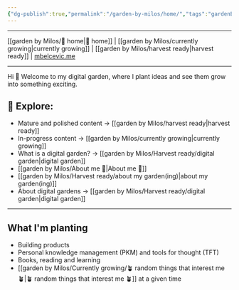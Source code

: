 ```yaml
---
{"dg-publish":true,"permalink":"/garden-by-milos/home/","tags":"gardenEntry"}
---
```




---
[[garden by Milos/🏡 home\|🏡 home]] | [[garden by Milos/currently growing\|currently growing]] | [[garden by Milos/harvest ready\|harvest ready]] | [mbelcevic.me](https://mbelcevic.me/) 

---

Hi 👋
Welcome to my digital garden, where I plant ideas and see them grow into something exciting.

## 🌱 Explore:

- Mature and polished content -> [[garden by Milos/harvest ready\|harvest ready]] 
- In-progress content -> [[garden by Milos/currently growing\|currently growing]] 
- What is a digital garden? -> [[garden by Milos/Harvest ready/digital garden\|digital garden]] 
- [[garden by Milos/About me 👷\|About me 👷]] 
- [[garden by Milos/Harvest ready/about my garden(ing)\|about my garden(ing)]]
- About digital gardens -> [[garden by Milos/Harvest ready/digital garden\|digital garden]]

----

## What  I'm planting 

- Building products
- Personal knowledge management (PKM) and tools for thought (TFT)
- Books, reading and learning
-  [[garden by Milos/Currently growing/🪴 random things that interest me 🪴\|🪴 random things that interest me 🪴]] at a given time
